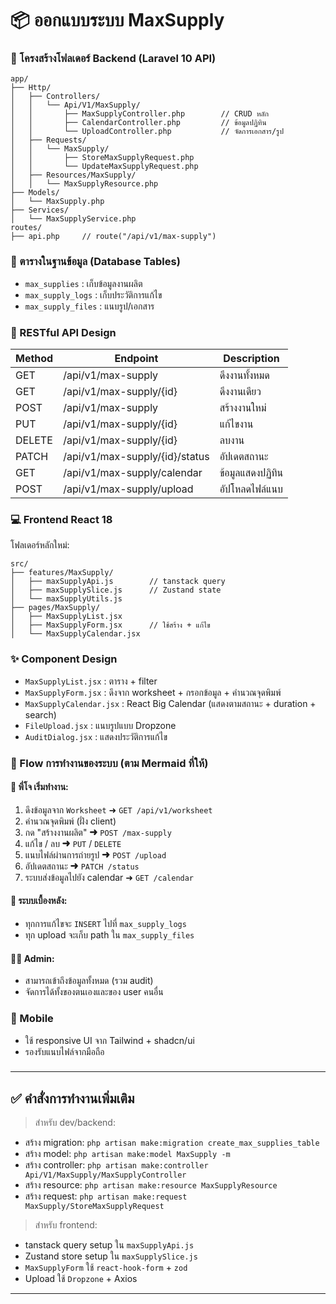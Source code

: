 # 📦 ออกแบบระบบ MaxSupply 

### 🔧 โครงสร้างโฟลเดอร์ Backend (Laravel 10 API)

```
app/
├── Http/
│   ├── Controllers/
│   │   └── Api/V1/MaxSupply/
│   │       ├── MaxSupplyController.php        // CRUD หลัก
│   │       ├── CalendarController.php         // ข้อมูลปฏิทิน
│   │       └── UploadController.php           // จัดการเอกสาร/รูป
│   ├── Requests/
│   │   └── MaxSupply/
│   │       ├── StoreMaxSupplyRequest.php
│   │       └── UpdateMaxSupplyRequest.php
│   ├── Resources/MaxSupply/
│   │   └── MaxSupplyResource.php
├── Models/
│   └── MaxSupply.php
├── Services/
│   └── MaxSupplyService.php
routes/
├── api.php     // route("/api/v1/max-supply")
```

### 🧠 ตารางในฐานข้อมูล (Database Tables)

* `max_supplies` : เก็บข้อมูลงานผลิต
* `max_supply_logs` : เก็บประวัติการแก้ไข
* `max_supply_files` : แนบรูป/เอกสาร

### 📘 RESTful API Design

| Method | Endpoint                       | Description      |
| ------ | ------------------------------ | ---------------- |
| GET    | /api/v1/max-supply             | ดึงงานทั้งหมด    |
| GET    | /api/v1/max-supply/{id}        | ดึงงานเดียว      |
| POST   | /api/v1/max-supply             | สร้างงานใหม่     |
| PUT    | /api/v1/max-supply/{id}        | แก้ไขงาน         |
| DELETE | /api/v1/max-supply/{id}        | ลบงาน            |
| PATCH  | /api/v1/max-supply/{id}/status | อัปเดตสถานะ      |
| GET    | /api/v1/max-supply/calendar    | ข้อมูลแสดงปฏิทิน |
| POST   | /api/v1/max-supply/upload      | อัปโหลดไฟล์แนบ   |

### 💻 Frontend React 18

โฟลเดอร์หลักใหม่:

```
src/
├── features/MaxSupply/
│   ├── maxSupplyApi.js        // tanstack query
│   ├── maxSupplySlice.js      // Zustand state
│   └── maxSupplyUtils.js
├── pages/MaxSupply/
│   ├── MaxSupplyList.jsx
│   ├── MaxSupplyForm.jsx      // ใช้สร้าง + แก้ไข
│   └── MaxSupplyCalendar.jsx
```

### ✨ Component Design

* `MaxSupplyList.jsx` : ตาราง + filter
* `MaxSupplyForm.jsx` : ดึงจาก worksheet + กรอกข้อมูล + คำนวณจุดพิมพ์
* `MaxSupplyCalendar.jsx` : React Big Calendar (แสดงตามสถานะ + duration + search)
* `FileUpload.jsx` : แนบรูปแบบ Dropzone
* `AuditDialog.jsx` : แสดงประวัติการแก้ไข

### 🧾 Flow การทำงานของระบบ (ตาม Mermaid ที่ให้)

#### 👷 พี่โจ เริ่มทำงาน:

1. ดึงข้อมูลจาก `Worksheet` ➜ `GET /api/v1/worksheet`
2. คำนวณจุดพิมพ์ (ฝั่ง client)
3. กด "สร้างงานผลิต" ➜ `POST /max-supply`
4. แก้ไข / ลบ ➜ `PUT` / `DELETE`
5. แนบไฟล์ผ่านการถ่ายรูป ➜ `POST /upload`
6. อัปเดตสถานะ ➜ `PATCH /status`
7. ระบบส่งข้อมูลไปยัง calendar ➜ `GET /calendar`

#### 🧠 ระบบเบื้องหลัง:

* ทุกการแก้ไขจะ `INSERT` ไปที่ `max_supply_logs`
* ทุก upload จะเก็บ path ใน `max_supply_files`

#### 👨‍💼 Admin:

* สามารถเข้าถึงข้อมูลทั้งหมด (รวม audit)
* จัดการได้ทั้งของตนเองและของ user คนอื่น

### 📱 Mobile

* ใช้ responsive UI จาก Tailwind + shadcn/ui
* รองรับแนบไฟล์จากมือถือ

###

---

## ✅ คำสั่งการทำงานเพิ่มเติม

> สำหรับ dev/backend:

* สร้าง migration: `php artisan make:migration create_max_supplies_table`
* สร้าง model: `php artisan make:model MaxSupply -m`
* สร้าง controller: `php artisan make:controller Api/V1/MaxSupply/MaxSupplyController`
* สร้าง resource: `php artisan make:resource MaxSupplyResource`
* สร้าง request: `php artisan make:request MaxSupply/StoreMaxSupplyRequest`

> สำหรับ frontend:

* tanstack query setup ใน `maxSupplyApi.js`
* Zustand store setup ใน `maxSupplySlice.js`
* `MaxSupplyForm` ใช้ `react-hook-form` + `zod`
* Upload ใช้ `Dropzone` + Axios

---

